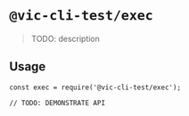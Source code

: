 # `@vic-cli-test/exec`

> TODO: description

## Usage

```
const exec = require('@vic-cli-test/exec');

// TODO: DEMONSTRATE API
```
